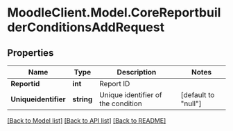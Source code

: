 # MoodleClient.Model.CoreReportbuilderConditionsAddRequest

## Properties

Name | Type | Description | Notes
------------ | ------------- | ------------- | -------------
**Reportid** | **int** | Report ID | 
**Uniqueidentifier** | **string** | Unique identifier of the condition | [default to "null"]

[[Back to Model list]](../README.md#documentation-for-models) [[Back to API list]](../README.md#documentation-for-api-endpoints) [[Back to README]](../README.md)

